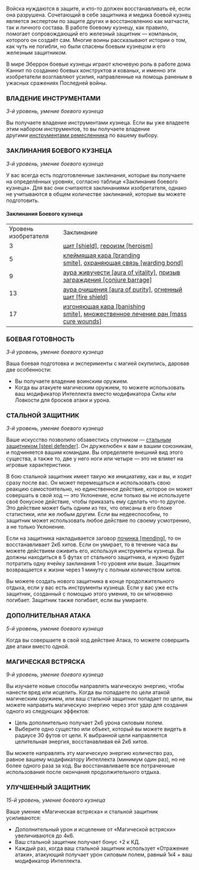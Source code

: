 Войска нуждаются в защите, и кто-то должен восстанавливать её, если она разрушена. Сочетающий в себе защитника и медика боевой кузнец является экспертом по защите других и восстановлению как матчасти, так и личного состава. В работе боевому кузнецу, как правило, помогает сопровождающий его железный защитник — компаньон, которого он создаёт сам. Многие воины рассказывают истории о том, как чуть не погибли, но были спасены боевым кузнецом и его железным защитником.

В мире Эберрон боевые кузнецы играют ключевую роль в работе дома Каннит по созданию боевых конструктов и кованых, и именно эти изобретатели возглавляют усилия, направленные на помощь раненым в ужасных сражениях Последней войны.

  

### ВЛАДЕНИЕ ИНСТРУМЕНТАМИ

_3-й уровень, умение боевого кузнеца_

Вы получаете владение инструментами кузнеца. Если вы уже владеете этим набором инструментов, то вы получаете владение другими [инструментами ремесленника](https://dnd.su/articles/inventory/100-tools/#%D1%80%D0%B5%D0%BC%D0%B5%D1%81%D0%BB%D0%B5%D0%BD%D0%BD%D0%B8%D0%BA%D0%BE%D0%B2) по вашему выбору.

  

### ЗАКЛИНАНИЯ БОЕВОГО КУЗНЕЦА

_3-й уровень, умение боевого кузнеца_

У вас всегда есть подготовленные заклинания, которые вы получаете на определённых уровнях, согласно таблице «Заклинания боевого кузнеца». Для вас они считаются заклинаниями изобретателя, однако не учитываются в общем количестве заклинаний, которые вы можете подготовить.

#### Заклинания Боевого кузнеца

|   |   |
|---|---|
|Уровень изобретателя|Заклинание|
|3|[щит [shield]](https://dnd.su/spells/70-shield/), [героизм [heroism]](https://dnd.su/spells/42-heroism/)|
|5|[клеймящая кара [branding smite]](https://dnd.su/spells/131-branding_smite/), [охраняющая связь [warding bond]](https://dnd.su/spells/220-warding_bond/)|
|9|[аура живучести [aura of vitality]](https://dnd.su/spells/3-aura_of_vitality/), [призыв заграждения [conjure barrage]](https://dnd.su/spells/268-conjure_barrage/)|
|13|[аура очищения [aura of purity]](https://dnd.su/spells/5-aura_of_purity/), [огненный щит [fire shield]](https://dnd.su/spells/206-fire_shield/)|
|17|[изгоняющая кара [banishing smite]](https://dnd.su/spells/117-banishing_smite/), [множественное лечение ран [mass cure wounds]](https://dnd.su/spells/171-mass_cure_wounds/)|

  

### БОЕВАЯ ГОТОВНОСТЬ

_3-й уровень, умение боевого кузнеца_

Ваша боевая подготовка и эксперименты с магией окупились, даровав две особенности:

- Вы получаете владение воинским оружием.
- Когда вы атакуете магическим оружием, то можете использовать ваш модификатор Интеллекта вместо модификатора Силы или Ловкости для бросков атаки и урона.

  

### СТАЛЬНОЙ ЗАЩИТНИК

_3-й уровень, умение боевого кузнеца_

Ваше искусство позволило обзавестись спутником — [стальным защитником [steel defender]](https://dnd.su/bestiary/3988-steel_defender/). Он дружелюбен к вам и вашим союзникам, и подчиняется вашим командам. Вы определяете внешний вид этого существа, а также то, две у него ноги или четыре — это не влияет на игровые характеристики.

В бою стальной защитник имеет такую же инициативу, как и вы, и ходит сразу после вас. Он может перемещаться и использовать свою реакцию самостоятельно, но единственное действие, которое он может совершать в свой ход — это Уклонение, если только вы не используете своё бонусное действие, чтобы приказать ему сделать что-то другое. Это действие может быть одним из тех, что описаны в его блоке статистики, или же любым другим. Если вы недееспособны, то защитник может использовать любое действие по своему усмотрению, а не только Уклонение.

Если на защитника накладывается заговор [починка [mending]](https://dnd.su/spells/258-mending/), то он восстанавливает 2к6 хитов. Если он умирает, то в течение часа вы можете действием оживить его, используя инструменты кузнеца. Вы должны находиться в 5 футах от стального защитника, и нужно будет потратить одну ячейку заклинания 1-го уровня или выше. Защитник возвращается к жизни через 1 минуту с полным количеством хитов.

Вы можете создать нового защитника в конце продолжительного отдыха, если у вас есть инструменты кузнеца. Если у вас уже есть защитник, созданный с помощью этого умения, то он мгновенно погибает. Защитник также погибает, если вы умираете.

  

### ДОПОЛНИТЕЛЬНАЯ АТАКА

_5-й уровень, умение боевого кузнеца_

Когда вы совершаете в свой ход действие Атака, то можете совершить две атаки вместо одной.

  

### МАГИЧЕСКАЯ ВСТРЯСКА

_9-й уровень, умение боевого кузнеца_

Вы изучаете новые способы направлять магическую энергию, чтобы нанести вред или исцелить. Когда вы попадаете по цели атакой магическим оружием, или ваш стальной защитник попадает по цели, вы можете направить магическую энергию через этот удар для создания одного из следующих эффектов:

- Цель дополнительно получает 2к6 урона силовым полем.
- Выберите одно существо или объект, который вы можете видеть в радиусе 30 футов от цели. К выбранной цели направляется целительная энергия, восстанавливая ей 2к6 хитов.

Вы можете направлять эту магическую энергию количество раз, равное вашему модификатору Интеллекта (минимум один раз), но не более одного раза за ход. Вы восстанавливаете все потраченные использования после окончания продолжительного отдыха.

  

### УЛУЧШЕННЫЙ ЗАЩИТНИК

_15-й уровень, умение боевого кузнеца_

Ваше умение «Магическая встряска» и стальной защитник усиливаются:

- Дополнительный урон и исцеление от «Магической встряски» увеличиваются до 4к6.
- Ваш стальной защитник получает бонус +2 к КД.
- Каждый раз, когда ваш стальной защитник использует «Отражение атаки», атакующий получает урон силовым полем, равный 1к4 + ваш модификатор Интеллекта.